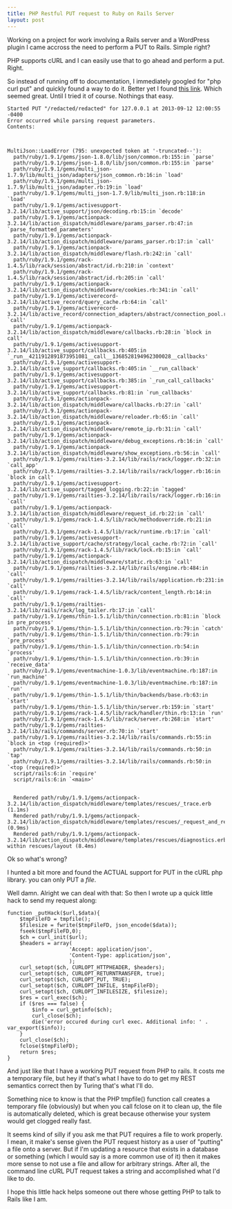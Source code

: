 ```yaml
---
title: PHP Restful PUT request to Ruby on Rails Server
layout: post
---
```


Working on a project for work involving a Rails server and a WordPress
plugin I came accross the need to perform a PUT to Rails. Simple right?

PHP supports cURL and I can easily use that to go ahead and perform a
put. Right.

So instead of running off to documentation, I immediately googled for
"php curl put" and quickly found a way to do it. Better yet I found
[this link]. Which seemed great. Until I tried it of course. Nothings
that easy.

    Started PUT "/redacted/redacted" for 127.0.0.1 at 2013-09-12 12:00:55 -0400
    Error occurred while parsing request parameters.
    Contents:
    
    
    
    MultiJson::LoadError (795: unexpected token at '-truncated--'):
      path/ruby/1.9.1/gems/json-1.8.0/lib/json/common.rb:155:in `parse'
      path/ruby/1.9.1/gems/json-1.8.0/lib/json/common.rb:155:in `parse'
      path/ruby/1.9.1/gems/multi_json-1.7.9/lib/multi_json/adapters/json_common.rb:16:in `load'
      path/ruby/1.9.1/gems/multi_json-1.7.9/lib/multi_json/adapter.rb:19:in `load'
      path/ruby/1.9.1/gems/multi_json-1.7.9/lib/multi_json.rb:118:in `load'
      path/ruby/1.9.1/gems/activesupport-3.2.14/lib/active_support/json/decoding.rb:15:in `decode'
      path/ruby/1.9.1/gems/actionpack-3.2.14/lib/action_dispatch/middleware/params_parser.rb:47:in `parse_formatted_parameters'
      path/ruby/1.9.1/gems/actionpack-3.2.14/lib/action_dispatch/middleware/params_parser.rb:17:in `call'
      path/ruby/1.9.1/gems/actionpack-3.2.14/lib/action_dispatch/middleware/flash.rb:242:in `call'
      path/ruby/1.9.1/gems/rack-1.4.5/lib/rack/session/abstract/id.rb:210:in `context'
      path/ruby/1.9.1/gems/rack-1.4.5/lib/rack/session/abstract/id.rb:205:in `call'
      path/ruby/1.9.1/gems/actionpack-3.2.14/lib/action_dispatch/middleware/cookies.rb:341:in `call'
      path/ruby/1.9.1/gems/activerecord-3.2.14/lib/active_record/query_cache.rb:64:in `call'
      path/ruby/1.9.1/gems/activerecord-3.2.14/lib/active_record/connection_adapters/abstract/connection_pool.rb:479:in `call'
      path/ruby/1.9.1/gems/actionpack-3.2.14/lib/action_dispatch/middleware/callbacks.rb:28:in `block in call'
      path/ruby/1.9.1/gems/activesupport-3.2.14/lib/active_support/callbacks.rb:405:in `_run__4211912891873951081__call__1368528194962300028__callbacks'
      path/ruby/1.9.1/gems/activesupport-3.2.14/lib/active_support/callbacks.rb:405:in `__run_callback'
      path/ruby/1.9.1/gems/activesupport-3.2.14/lib/active_support/callbacks.rb:385:in `_run_call_callbacks'
      path/ruby/1.9.1/gems/activesupport-3.2.14/lib/active_support/callbacks.rb:81:in `run_callbacks'
      path/ruby/1.9.1/gems/actionpack-3.2.14/lib/action_dispatch/middleware/callbacks.rb:27:in `call'
      path/ruby/1.9.1/gems/actionpack-3.2.14/lib/action_dispatch/middleware/reloader.rb:65:in `call'
      path/ruby/1.9.1/gems/actionpack-3.2.14/lib/action_dispatch/middleware/remote_ip.rb:31:in `call'
      path/ruby/1.9.1/gems/actionpack-3.2.14/lib/action_dispatch/middleware/debug_exceptions.rb:16:in `call'
      path/ruby/1.9.1/gems/actionpack-3.2.14/lib/action_dispatch/middleware/show_exceptions.rb:56:in `call'
      path/ruby/1.9.1/gems/railties-3.2.14/lib/rails/rack/logger.rb:32:in `call_app'
      path/ruby/1.9.1/gems/railties-3.2.14/lib/rails/rack/logger.rb:16:in `block in call'
      path/ruby/1.9.1/gems/activesupport-3.2.14/lib/active_support/tagged_logging.rb:22:in `tagged'
      path/ruby/1.9.1/gems/railties-3.2.14/lib/rails/rack/logger.rb:16:in `call'
      path/ruby/1.9.1/gems/actionpack-3.2.14/lib/action_dispatch/middleware/request_id.rb:22:in `call'
      path/ruby/1.9.1/gems/rack-1.4.5/lib/rack/methodoverride.rb:21:in `call'
      path/ruby/1.9.1/gems/rack-1.4.5/lib/rack/runtime.rb:17:in `call'
      path/ruby/1.9.1/gems/activesupport-3.2.14/lib/active_support/cache/strategy/local_cache.rb:72:in `call'
      path/ruby/1.9.1/gems/rack-1.4.5/lib/rack/lock.rb:15:in `call'
      path/ruby/1.9.1/gems/actionpack-3.2.14/lib/action_dispatch/middleware/static.rb:63:in `call'
      path/ruby/1.9.1/gems/railties-3.2.14/lib/rails/engine.rb:484:in `call'
      path/ruby/1.9.1/gems/railties-3.2.14/lib/rails/application.rb:231:in `call'
      path/ruby/1.9.1/gems/rack-1.4.5/lib/rack/content_length.rb:14:in `call'
      path/ruby/1.9.1/gems/railties-3.2.14/lib/rails/rack/log_tailer.rb:17:in `call'
      path/ruby/1.9.1/gems/thin-1.5.1/lib/thin/connection.rb:81:in `block in pre_process'
      path/ruby/1.9.1/gems/thin-1.5.1/lib/thin/connection.rb:79:in `catch'
      path/ruby/1.9.1/gems/thin-1.5.1/lib/thin/connection.rb:79:in `pre_process'
      path/ruby/1.9.1/gems/thin-1.5.1/lib/thin/connection.rb:54:in `process'
      path/ruby/1.9.1/gems/thin-1.5.1/lib/thin/connection.rb:39:in `receive_data'
      path/ruby/1.9.1/gems/eventmachine-1.0.3/lib/eventmachine.rb:187:in `run_machine'
      path/ruby/1.9.1/gems/eventmachine-1.0.3/lib/eventmachine.rb:187:in `run'
      path/ruby/1.9.1/gems/thin-1.5.1/lib/thin/backends/base.rb:63:in `start'
      path/ruby/1.9.1/gems/thin-1.5.1/lib/thin/server.rb:159:in `start'
      path/ruby/1.9.1/gems/rack-1.4.5/lib/rack/handler/thin.rb:13:in `run'
      path/ruby/1.9.1/gems/rack-1.4.5/lib/rack/server.rb:268:in `start'
      path/ruby/1.9.1/gems/railties-3.2.14/lib/rails/commands/server.rb:70:in `start'
      path/ruby/1.9.1/gems/railties-3.2.14/lib/rails/commands.rb:55:in `block in <top (required)>'
      path/ruby/1.9.1/gems/railties-3.2.14/lib/rails/commands.rb:50:in `tap'
      path/ruby/1.9.1/gems/railties-3.2.14/lib/rails/commands.rb:50:in `<top (required)>'
      script/rails:6:in `require'
      script/rails:6:in `<main>'
    
    
      Rendered path/ruby/1.9.1/gems/actionpack-3.2.14/lib/action_dispatch/middleware/templates/rescues/_trace.erb (1.1ms)
      Rendered path/ruby/1.9.1/gems/actionpack-3.2.14/lib/action_dispatch/middleware/templates/rescues/_request_and_response.erb (0.9ms)
      Rendered path/ruby/1.9.1/gems/actionpack-3.2.14/lib/action_dispatch/middleware/templates/rescues/diagnostics.erb within rescues/layout (8.4ms)
    
Ok so what's wrong? 

I hunted a bit more and found the ACTUAL support for PUT in the cURL php
library. you can only PUT a _file_. 

Well damn. Alright we can deal with that: So then I wrote up a quick
little hack to send my request along:

    function _putHack($url,$data){
    	$tmpFileFD = tmpfile();
    	$filesize = fwrite($tmpFileFD, json_encode($data));
    	fseek($tmpFileFD,0);
    	$ch = curl_init($url);
    	$headers = array(
        				'Accept: application/json',
        				'Content-Type: application/json',
    					);
    	curl_setopt($ch, CURLOPT_HTTPHEADER, $headers);
    	curl_setopt($ch, CURLOPT_RETURNTRANSFER, true);
    	curl_setopt($ch, CURLOPT_PUT, TRUE);
    	curl_setopt($ch, CURLOPT_INFILE, $tmpFileFD);
    	curl_setopt($ch, CURLOPT_INFILESIZE, $filesize);
    	$res = curl_exec($ch);
    	if ($res === false) {
    	    $info = curl_getinfo($ch);
    	    curl_close($ch);
    	    die('error occured during curl exec. Additional info: ' . var_export($info));
    	}
    	curl_close($ch);
    	fclose($tmpFileFD);
    	return $res;
    }


And just like that I have a working PUT request from PHP to rails. It
costs me a temporary file, but hey if that's what I have to do to get my
REST semantics correct then by Turing that's what I'll do. 

Something nice to know is that the PHP tmpfile() function call creates a
temporary file (obviously) but when you call fclose on it to clean up,
the file is automatically deleted, which is great because otherwise your
system would get clogged really fast. 

It seems kind of silly if you ask me that PUT requires a file to work
properly. I mean, it make's sense given the PUT request history as a
user of "putting" a file onto a server. But if I'm updating a resource
that exists in a database or something (which I would say is a more
common use of it) then it makes more sense to not use a file and allow
for arbitrary strings. After all, the command line cURL PUT request
takes a string and accomplished what I'd like to do. 

I hope this little hack helps someone out there whose getting PHP to
talk to Rails like I am.


[this link]:http://support.qualityunit.com/061754-How-to-make-REST-calls-in-PHP

